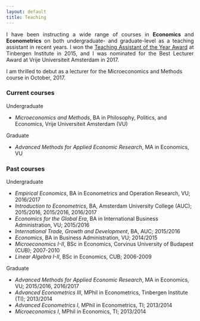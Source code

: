 ```yaml
---
layout: default
title: Teaching
---
```


<p align = "justify"> I have been instructing a wide range of courses in <b>Economics</b> and <b>Econometrics</b> on both undergraduate- and graduate-level as a teaching assistant in recent years. I won the <a href = "http://www.tinbergen.nl/student-council/teaching-assistant-and-lecturer-of-the-year/">Teaching Assistant of the Year Award</a> at Tinbergen Institute in 2015, and I was nominated for the Best Lecturer Award at Vrije Universiteit Amsterdam in 2017. </p> 
I am thrilled to debut as a lecturer for the Microeconomics and Methods course in October, 2017.

### **Current courses**
Undergraduate
  * *Microeconomics and Methods*, BA in Philosophy, Politics, and Economics, Vrije Universiteit Amsterdam (VU)  
  
Graduate 
  * *Advanced Methods for Applied Economic Research*, MA in Economics, VU

### **Past courses**
Undergraduate
  * *Empirical Economics*, BA in Econometrics and Operation Research, VU; 2016/2017  
  * *Introduction to Econometrics*, BA, Amsterdam University College (AUC); 2015/2016, 2015/2016, 2016/2017
  * *Economics for the Global Era*, BA in International Business Administration, VU; 2015/2016
  * *International Trade, Growth and Development*, BA, AUC; 2015/2016
  * *Economics*, BA in Business Administration, VU; 2014/2015
  * *Microeconomics I-II*, BSc in Economics, Corvinus University of Budapest (CUB); 2007-2010
  * *Linear Algebra I-II*, BSc in Economics, CUB; 2006-2009
  
Graduate 
  * *Advanced Methods for Applied Economic Research*, MA in Economics, VU; 2015/2016, 2016/2017
  * *Advanced Econometrics III*, MPhil in Econometrics, Tinbergen Institute (TI); 2013/2014
  * *Advanced Econometrics I*, MPhil in Econometrics, TI; 2013/2014
  * *Microeconomics I*, MPhil in Economics, TI; 2013/2014
